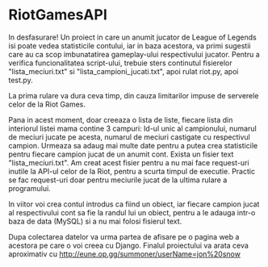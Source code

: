 # RiotGamesAPI
In desfasurare!
Un proiect in care un anumit jucator de League of Legends isi poate vedea statisticile contului, iar in baza acestora, va primi sugestii care au ca scop imbunatatirea gameplay-ului respectivului jucator.
Pentru a verifica funcionalitatea script-ului, trebuie sters continutul fisierelor "lista_meciuri.txt" si "lista_campioni_jucati.txt", apoi rulat riot.py, apoi test.py.

La prima rulare va dura ceva timp, din cauza limitarilor impuse de serverele celor de la Riot Games.


Pana in acest moment, doar creeaza o lista de liste, fiecare lista din interiorul listei mama contine 3 campuri: Id-ul unic al campionului, numarul de meciuri jucate pe acesta, numarul de meciuri castigate cu respectivul campion. 
Urmeaza sa adaug mai multe date pentru a putea crea statisticile pentru fiecare campion jucat de un anumit cont.
Exista un fisier text "lista_meciuri.txt". Am creat acest fisier pentru a nu mai face request-uri inutile la API-ul celor de la Riot, pentru a scurta timpul de executie. Practic se fac request-uri doar pentru meciurile jucat de la ultima rulare a programului. 

In viitor voi crea contul introdus ca fiind un obiect, iar fiecare campion jucat al respectivului cont sa fie la randul lui un obiect, pentru a le adauga intr-o baza de data (MySQL) si a nu mai folosi fisierul text.

Dupa colectarea datelor va urma partea de afisare pe o pagina web a acestora pe care o voi creea cu Django. 
Finalul proiectului va arata ceva aproximativ cu http://eune.op.gg/summoner/userName=jon%20snow
